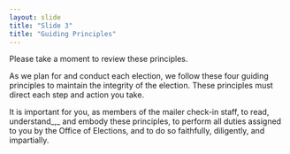 ```yaml
---
layout: slide
title: "Slide 3"
title: "Guiding Principles"
---
```


Please take a moment to review these principles.

As we plan for and conduct each election, we follow these four guiding principles to maintain the integrity of the election. These principles must direct each step and action you take.

It is important for you, as members of the mailer check-in staff, to read, understand_,_ and embody these principles, to perform all duties assigned to you by the Office of Elections, and to do so faithfully, diligently, and impartially.
